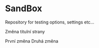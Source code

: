 # SandBox
Repository for testing options, settings etc...


Změna titulní strany

První změna
Druhá změna

